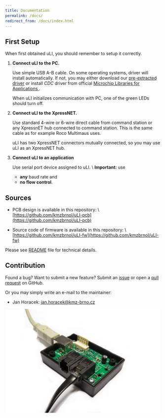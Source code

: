```yaml
---
title: Documentation
permalink: /docs/
redirect_from: /docs/index.html
---
```


## First Setup

When first obtained uLI, you should remember to setup it correctly.

 1. **Connect uLI to the PC.**

    Use simple USB A-B cable. On some operating systems, driver will install
    automatically. If not, you may either download our [pre-extracted
    driver](https://github.com/kmzbrnoI/uLI-fw/tree/master/driver_win) or install
    *CDC* driver from official [Microchip Libraries for Applications
    ](http://www.microchip.com/mplab/microchip-libraries-for-applications).

    When uLI initializes communication with PC, one of the green LEDs should
    turn off.

 2. **Connect uLI to the XpressNET.**

    Use standard 4-wire or 6-wire direct cable from command station or any
    XpressnET hub connected to command station. This is the same cable as for
    example Roco Multimaus uses.

    uLI has two XpressNET connectors mutually connected, so you may use uLI
    as an XpressNET hub.

 3. **Connect uLI to an application**

    Use serial port device assigned to uLI. \\
    **Important:** use
     * **any** baud rate and
     * **no flow control**.

## Sources

 * PCB design is available in this repository: \\
   [https://github.com/kmzbrnoI/uLI-pcb](https://github.com/kmzbrnoI/uLI-pcb)

 * Source code of firmware is available in this repository: \\
   [https://github.com/kmzbrnoI/uLI-fw](https://github.com/kmzbrnoI/uLI-fw)

Please see [README](https://github.com/kmzbrnoI/uLI-fw/blob/master/README.md)
file for technical details.

## Contribution

Found a bug? Want to submit a new feature? Submit an
[issue](https://github.com/kmzbrnoI/uLI-fw/issues) or open a
[pull request](https://github.com/kmzbrnoI/uLI-fw/pulls) on GitHub.

Or you may simply write an e-mail to the maintainer:

 * Jan Horacek: [jan.horacek@kmz-brno.cz](mailot:jan.horacek@kmz-brno.cz)

<div class="col-md-6 text-center">
    <img src="/img/uLI-open.jpg" alt="" class="img-responsive">
</div>
